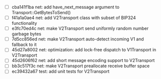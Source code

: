 - [ ] cba141f1ba net: add have_next_message argument to Transport::GetBytesToSend()
- [ ] f41a1a0ae4 net: add V2Transport class with subset of BIP324 functionality
- [ ] e3fc70ed4c net: make V2Transport send uniformly random number garbage bytes
- [ ] 7d5cc856ed net: make V2Transport auto-detect incoming V1 and fallback to it
- [ ] 45d27a8002 net: optimization: add lock-free dispatch to V1Transport in V2Transport
- [ ] 45d2606f62 net: add short message encoding support to V2Transport
- [ ] bb3c517f3c net: make V2Transport preallocate receive buffer space
- [ ] ec39432a67 test: add unit tests for V2Transport